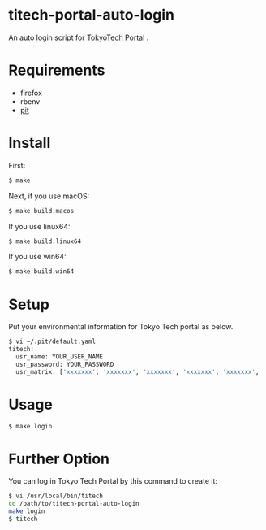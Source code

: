 # titech-portal-auto-login

An auto login script for [TokyoTech Portal](http://portal.titech.ac.jp/) .

# Requirements

- firefox
- rbenv
- [pit](https://github.com/cho45/pit)

# Install

First:

```sh
$ make
```

Next, if you use macOS:

```sh
$ make build.macos
```

If you use linux64:

```sh
$ make build.linux64
```

If you use win64:

```sh
$ make build.win64
```

# Setup

Put your environmental information for Tokyo Tech portal as below.

```sh
$ vi ~/.pit/default.yaml
titech:
  usr_name: YOUR_USER_NAME
  usr_password: YOUR_PASSWORD
  usr_matrix: ['xxxxxxx', 'xxxxxxx', 'xxxxxxx', 'xxxxxxx', 'xxxxxxx', 'xxxxxxx', 'xxxxxxx', 'xxxxxxx', 'xxxxxxx', 'xxxxxxx']
```

# Usage

```sh
$ make login
```

# Further Option

You can log in Tokyo Tech Portal by this command to create it:

```sh
$ vi /usr/local/bin/titech
cd /path/to/titech-portal-auto-login
make login
$ titech
```
